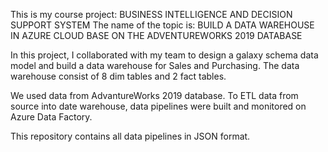 This is my course project: BUSINESS INTELLIGENCE AND DECISION SUPPORT SYSTEM
The name of the topic is: BUILD A DATA WAREHOUSE IN AZURE CLOUD BASE ON THE ADVENTUREWORKS 2019 DATABASE

In this project, I collaborated with my team to design a galaxy schema data model and build a data warehouse for Sales and Purchasing. The data warehouse consist of 8 dim tables and 2 fact tables. 
 
We used data from AdvantureWorks 2019 database. 
To ETL data from source into date warehouse, data pipelines were built and monitored on Azure Data Factory.

This repository contains all data pipelines in JSON format.    
